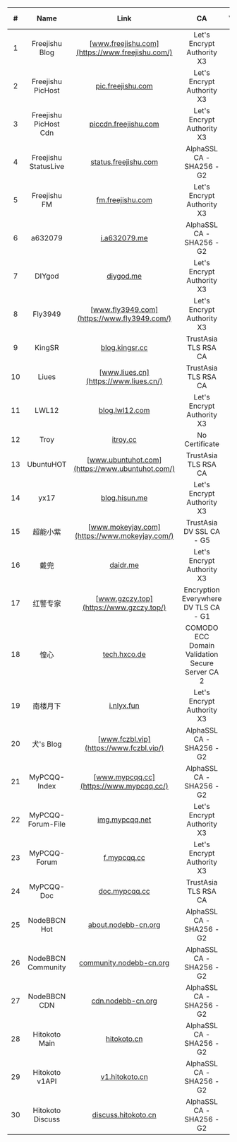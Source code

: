 | # | Name | Link | CA | ValidTime | Expire in |
| :----: | :----: | :----: | :----: | :----: | :----: |
| 1 | Freejishu Blog | [www.freejishu.com](https://www.freejishu.com/) | Let's Encrypt Authority X3 | 2018-11-09 01:02:42 | 41 days |
| 2 | Freejishu PicHost | [pic.freejishu.com](https://pic.freejishu.com/) | Let's Encrypt Authority X3 | 2018-10-28 01:06:15 | 29 days |
| 3 | Freejishu PicHost Cdn | [piccdn.freejishu.com](https://piccdn.freejishu.com/) | Let's Encrypt Authority X3 | 2018-10-28 01:06:06 | 29 days |
| 4 | Freejishu StatusLive | [status.freejishu.com](https://status.freejishu.com/) | AlphaSSL CA - SHA256 - G2 | 2019-08-14 21:26:21 | 320 days |
| 5 | Freejishu FM | [fm.freejishu.com](https://fm.freejishu.com/) | Let's Encrypt Authority X3 | 2018-12-13 03:00:14 | 75 days |
| 6 | a632079 | [i.a632079.me](https://i.a632079.me/) | AlphaSSL CA - SHA256 - G2 | 2019-03-24 23:24:43 | 177 days |
| 7 | DIYgod | [diygod.me](https://diygod.me/) | Let's Encrypt Authority X3 | 2018-11-29 01:05:17 | 61 days |
| 8 | Fly3949 | [www.fly3949.com](https://www.fly3949.com/) | Let's Encrypt Authority X3 | 2018-11-29 23:11:15 | 62 days |
| 9 | KingSR | [blog.kingsr.cc](https://blog.kingsr.cc/) | TrustAsia TLS RSA CA | 2019-01-22 20:00:00 | 115 days |
| 10 | Liues | [www.liues.cn](https://www.liues.cn/) | TrustAsia TLS RSA CA | 2019-07-21 20:00:00 | 295 days |
| 11 | LWL12 | [blog.lwl12.com](https://blog.lwl12.com/) | Let's Encrypt Authority X3 | 2018-12-06 23:01:19 | 69 days |
| 12 | Troy | [itroy.cc](https://itroy.cc/) | No Certificate |  |  |
| 13 | UbuntuHOT | [www.ubuntuhot.com](https://www.ubuntuhot.com/) | TrustAsia TLS RSA CA | 2019-08-16 20:00:00 | 321 days |
| 14 | yx17 | [blog.hisun.me](https://blog.hisun.me/) | Let's Encrypt Authority X3 | 2018-11-24 19:28:00 | 56 days |
| 15 | 超能小紫 | [www.mokeyjay.com](https://www.mokeyjay.com/) | TrustAsia DV SSL CA - G5 | 2019-01-20 07:59:59 | 113 days |
| 16 | 戴兜 | [daidr.me](https://daidr.me/) | Let's Encrypt Authority X3 | 2018-11-19 19:24:56 | 51 days |
| 17 | 红警专家 | [www.gzczy.top](https://www.gzczy.top/) | Encryption Everywhere DV TLS CA - G1 | 2019-02-09 20:00:00 | 133 days |
| 18 | 惶心 | [tech.hxco.de](https://tech.hxco.de/) | COMODO ECC Domain Validation Secure Server CA 2 | 2019-03-22 07:59:59 | 174 days |
| 19 | 南楼月下 | [i.nlyx.fun](https://i.nlyx.fun/) | Let's Encrypt Authority X3 | 2018-11-10 09:01:35 | 42 days |
| 20 | 犬's Blog | [www.fczbl.vip](https://www.fczbl.vip/) | AlphaSSL CA - SHA256 - G2 | 2019-03-19 23:12:45 | 172 days |
| 21 | MyPCQQ-Index | [www.mypcqq.cc](https://www.mypcqq.cc/) | AlphaSSL CA - SHA256 - G2 | 2019-03-22 02:37:54 | 174 days |
| 22 | MyPCQQ-Forum-File | [img.mypcqq.net](https://img.mypcqq.net/) | Let's Encrypt Authority X3 | 2018-11-28 18:52:34 | 60 days |
| 23 | MyPCQQ-Forum | [f.mypcqq.cc](https://f.mypcqq.cc/) | Let's Encrypt Authority X3 | 2018-12-17 01:04:08 | 79 days |
| 24 | MyPCQQ-Doc | [doc.mypcqq.cc](https://doc.mypcqq.cc/) | TrustAsia TLS RSA CA | 2019-04-21 20:00:00 | 204 days |
| 25 | NodeBBCN Hot | [about.nodebb-cn.org](https://about.nodebb-cn.org/) | AlphaSSL CA - SHA256 - G2 | 2019-03-20 23:01:38 | 173 days |
| 26 | NodeBBCN Community | [community.nodebb-cn.org](https://community.nodebb-cn.org/) | AlphaSSL CA - SHA256 - G2 | 2019-03-20 23:07:29 | 173 days |
| 27 | NodeBBCN CDN | [cdn.nodebb-cn.org](https://cdn.nodebb-cn.org/) | AlphaSSL CA - SHA256 - G2 | 2019-03-20 23:01:38 | 173 days |
| 28 | Hitokoto Main | [hitokoto.cn](https://hitokoto.cn/) | AlphaSSL CA - SHA256 - G2 | 2019-03-24 23:06:33 | 177 days |
| 29 | Hitokoto v1API | [v1.hitokoto.cn](https://v1.hitokoto.cn/) | AlphaSSL CA - SHA256 - G2 | 2019-03-24 23:06:33 | 177 days |
| 30 | Hitokoto Discuss | [discuss.hitokoto.cn](https://discuss.hitokoto.cn/) | AlphaSSL CA - SHA256 - G2 | 2019-03-24 23:06:33 | 177 days |

